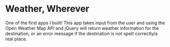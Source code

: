 # Weather, Wherever

One of the first apps I built! This app takes input from the user and using the Open Weather Map API and jQuery will return weather information for the destination, or an error message if the destination is not spelt correctly/a real place. 
